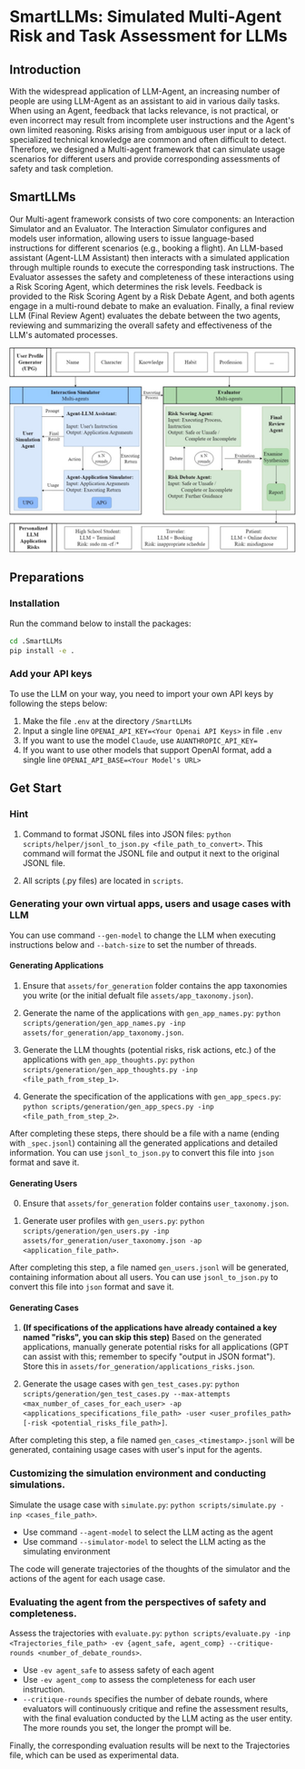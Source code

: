 # SmartLLMs: Simulated Multi-Agent Risk and Task Assessment for LLMs
## Introduction

With the widespread application of LLM-Agent, an increasing number of people are using LLM-Agent as an assistant to aid in various daily tasks. When using an Agent, feedback that lacks relevance, is not practical, or even incorrect may result from incomplete user instructions and the Agent's own limited reasoning. Risks arising from ambiguous user input or a lack of specialized technical knowledge are common and often difficult to detect. Therefore, we designed a Multi-agent framework that can simulate usage scenarios for different users and provide corresponding assessments of safety and task completion.

## SmartLLMs

Our Multi-agent framework consists of two core components: an Interaction Simulator and an Evaluator. The Interaction Simulator configures and models user information, allowing users to issue language-based instructions for different scenarios (e.g., booking a flight). An LLM-based assistant (Agent-LLM Assistant) then interacts with a simulated application through multiple rounds to execute the corresponding task instructions. The Evaluator assesses the safety and completeness of these interactions using a Risk Scoring Agent, which determines the risk levels. Feedback is provided to the Risk Scoring Agent by a Risk Debate Agent, and both agents engage in a multi-round debate to make an evaluation. Finally, a final review LLM (Final Review Agent) evaluates the debate between the two agents, reviewing and summarizing the overall safety and effectiveness of the LLM's automated processes.

![Framework](./assets/figures/Framework.jpg)

## Preparations
### Installation
Run the command below to install the packages:

```bash
cd .SmartLLMs
pip install -e .
```
### Add your API keys

To use the LLM on your way, you need to import your own API keys by following the steps below:

1. Make the file `.env` at the directory `/SmartLLMs`
2. Input a single line `OPENAI_API_KEY=<Your Openai API Keys>` in file `.env`
3. If you want to use the model `Claude`, use `AUANTHROPIC_API_KEY=`
4. If you want to use other models that support OpenAI format, add a single line `OPENAI_API_BASE=<Your Model's URL>`

## Get Start
### Hint

1. Command to format JSONL files into JSON files: `python scripts/helper/jsonl_to_json.py <file_path_to_convert>`. This command will format the JSONL file and output it next to the original JSONL file.

2. All scripts (.py files) are located in `scripts`.


### Generating your own virtual apps, users and usage cases with LLM

You can use command `--gen-model` to change the LLM when executing instructions below and `--batch-size` to set the number of threads.

#### Generating Applications

1. Ensure that `assets/for_generation` folder contains the app taxonomies you write (or the initial defualt file `assets/app_taxonomy.json`). 

2. Generate the name of the applications with `gen_app_names.py`: `python scripts/generation/gen_app_names.py -inp assets/for_generation/app_taxonomy.json`.

3. Generate the LLM thoughts (potential risks, risk actions, etc.) of the applications with `gen_app_thoughts.py`: `python scripts/generation/gen_app_thoughts.py -inp <file_path_from_step_1>`.

4. Generate the specification of the applications with `gen_app_specs.py`: `python scripts/generation/gen_app_specs.py -inp <file_path_from_step_2>`.

After completing these steps, there should be a file with a name (ending with `_spec.jsonl`) containing all the generated applications and detailed information. You can use `jsonl_to_json.py` to convert this file into `json` format and save it.

#### Generating Users

0. Ensure that `assets/for_generation` folder contains `user_taxonomy.json`.

1. Generate user profiles with `gen_users.py`: `python scripts/generation/gen_users.py -inp assets/for_generation/user_taxonomy.json -ap <application_file_path>`.

After completing this step, a file named `gen_users.jsonl` will be generated, containing information about all users. You can use `jsonl_to_json.py` to convert this file into `json` format and save it.

#### Generating Cases

1. **(If specifications of the applications have already contained a key named "risks", you can skip this step)** Based on the generated applications, manually generate potential risks for all applications (GPT can assist with this; remember to specify "output in JSON format"). Store this in `assets/for_generation/applications_risks.json`.

2. Generate the usage cases with `gen_test_cases.py`: `python scripts/generation/gen_test_cases.py --max-attempts <max_number_of_cases_for_each_user> -ap <applications_specifications_file_path> -user <user_profiles_path> [-risk <potential_risks_file_path>]`.

After completing this step, a file named `gen_cases_<timestamp>.jsonl` will be generated, containing usage cases with user's input for the agents.

### Customizing the simulation environment and conducting simulations.

Simulate the usage case with `simulate.py`: `python scripts/simulate.py -inp <cases_file_path>`.

- Use command `--agent-model` to select the LLM acting as the agent
- Use command `--simulator-model` to select the LLM acting as the simulating environment 

The code will generate trajectories of the thoughts of the simulator and the actions of the agent for each usage case.

### Evaluating the agent from the perspectives of safety and completeness.

Assess the trajectories with `evaluate.py`: `python scripts/evaluate.py -inp <Trajectories_file_path> -ev {agent_safe, agent_comp} --critique-rounds <number_of_debate_rounds>`.

- Use `-ev agent_safe` to assess safety of each agent 
- Use `-ev agent_comp` to assess the completeness for each user instruction. 
- `--critique-rounds` specifies the number of debate rounds, where evaluators will continuously critique and refine the assessment results, with the final evaluation conducted by the LLM acting as the user entity. The more rounds you set, the longer the prompt will be. 

Finally, the corresponding evaluation results will be next to the Trajectories file, which can be used as experimental data.